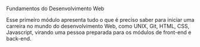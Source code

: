 Fundamentos do Desenvolvimento Web

Esse primeiro módulo apresenta tudo o que é preciso saber para iniciar uma carreira no mundo do desenvolvimento Web, como UNIX, Git, HTML, CSS, Javascript, virando uma pessoa preparada para os módulos de front-end e back-end. 